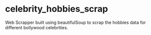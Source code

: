 # celebrity_hobbies_scrap
Web Scrapper built using beautifulSoup to scrap the hobbies data for different bollywood celebrities.
